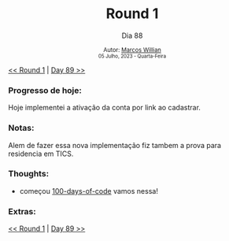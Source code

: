 <div align="center">
  <h1>Round 1</h1>
  <p>Dia 88</p>

  <sub>
    Autor: <a href="https://github.com/marcosmwx" target="_blank">Marcos Willian</a>
    <br>
    <small> 05 Julho, 2023 -  Quarta-Feira</small>
  </sub>
</div>

[<< Round 1](./README.MD) | [Day 89 >>](dia089.md)

### Progresso de hoje:

Hoje implementei a ativação da conta por link ao cadastrar.

### Notas:

Alem de fazer essa nova implementação fiz tambem a prova para residencia em TICS.

### Thoughts:

- começou [100-days-of-code](https://github.com/marcosmwx/100DaysOfCode) vamos nessa!

### Extras:

[<< Round 1](./README.MD) | [Day 89 >>](dia089.md)
